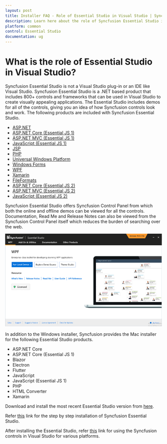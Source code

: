 ```yaml
---
layout: post
title: Installer FAQ - Role of Essential Studio in Visual Studio | Syncfusion
description: Learn here about the role of Syncfusion Essential Studio in Visual Studio and its difference from Visual Studio.
platform: common
control: Essential Studio
documentation: ug
---
```


# What is the role of Essential Studio in Visual Studio?

Syncfusion Essential Studio is not a Visual Studio plug-in or an IDE like Visual Studio. Syncfusion Essential Studio is a .NET based product that includes 800+ controls and frameworks that can be used in Visual Studio to create visually appealing applications. The Essential Studio includes demos for all of the controls, giving you an idea of how Syncfusion controls look and work. The following products are included with Syncfusion Essential Studio.

* [ASP.NET](https://help.syncfusion.com/aspnet/overview)
* [ASP.NET Core (Essential JS 1)](https://help.syncfusion.com/aspnet-core/overview)
* [ASP.NET MVC (Essential JS 1)](https://help.syncfusion.com/aspnetmvc/introduction)
* [JavaScript (Essential JS 1)](https://help.syncfusion.com/js/overview)
* [JSP](https://help.syncfusion.com/jsp/overview)
* [PHP](https://help.syncfusion.com/php/overview)
* [Universal Windows Platform](https://help.syncfusion.com/uwp/overview)
* [Windows Forms ](https://help.syncfusion.com/windowsforms/overview)
* [WPF](https://help.syncfusion.com/wpf/welcome-to-syncfusion-essential-wpf)
* [Xamarin](https://help.syncfusion.com/xamarin/introduction/overview)
* [FileFormats](https://help.syncfusion.com/file-formats/introduction)
* [ASP.NET Core (Essential JS 2)](https://ej2.syncfusion.com/aspnetcore/documentation/introduction/)
* [ASP.NET MVC (Essential JS 2)](https://ej2.syncfusion.com/aspnetmvc/documentation/introduction/)
* [JavaScript (Essential JS 2)](https://ej2.syncfusion.com/documentation/introduction/)

Syncfusion Essential Studio offers Syncfusion Control Panel from which both the online and offline demos can be viewed for all the controls. Documentation, Read Me and Release Notes can also be viewed from the Syncfusion Control Panel itself which reduces the burden of searching over the web.  

![Syncfusion Control Panel](WPF_images/Dashboard_img1.png)

In addition to the Windows installer, Syncfusion provides the Mac installer for the following Essential Studio products.

* ASP.NET Core
* ASP.NET Core (Essential JS 1)
* Blazor
* Electron
* Flutter
* JavaScript
* JavaScript (Essential JS 1)
* PHP
* HTML Converter
* Xamarin

Download and install the most recent Essential Studio version from [here](https://www.syncfusion.com/downloads/latest-version).

Refer [this](https://help.syncfusion.com/common/essential-studio/installation/install-using-the-offline-installer#step-by-step-installation) link for the step by step installation of Syncfusion Essential Studio.

After installing the Essential Studio, refer [this](https://help.syncfusion.com/) link for using the Syncfusion controls in Visual Studio for various platforms.

